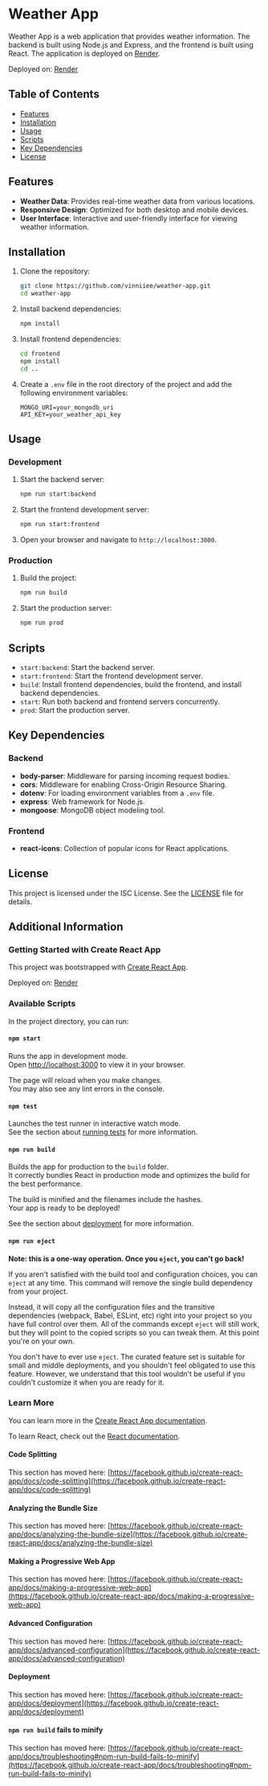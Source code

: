 # Weather App

Weather App is a web application that provides weather information. The backend is built using Node.js and Express, and the frontend is built using React. The application is deployed on [Render](https://weather-app-x4v9.onrender.com/).

Deployed on: [Render](https://weather-app-x4v9.onrender.com/)



## Table of Contents

- [Features](#features)
- [Installation](#installation)
- [Usage](#usage)
- [Scripts](#scripts)
- [Key Dependencies](#key-dependencies)
- [License](#license)

## Features

- **Weather Data**: Provides real-time weather data from various locations.
- **Responsive Design**: Optimized for both desktop and mobile devices.
- **User Interface**: Interactive and user-friendly interface for viewing weather information.

## Installation

1. Clone the repository:
    ```bash
    git clone https://github.com/vinniiee/weather-app.git
    cd weather-app
    ```

2. Install backend dependencies:
    ```bash
    npm install
    ```

3. Install frontend dependencies:
    ```bash
    cd frontend
    npm install
    cd ..
    ```

4. Create a `.env` file in the root directory of the project and add the following environment variables:
    ```
    MONGO_URI=your_mongodb_uri
    API_KEY=your_weather_api_key
    ```

## Usage

### Development

1. Start the backend server:
    ```bash
    npm run start:backend
    ```

2. Start the frontend development server:
    ```bash
    npm run start:frontend
    ```

3. Open your browser and navigate to `http://localhost:3000`.

### Production

1. Build the project:
    ```bash
    npm run build
    ```

2. Start the production server:
    ```bash
    npm run prod
    ```

## Scripts

- `start:backend`: Start the backend server.
- `start:frontend`: Start the frontend development server.
- `build`: Install frontend dependencies, build the frontend, and install backend dependencies.
- `start`: Run both backend and frontend servers concurrently.
- `prod`: Start the production server.

## Key Dependencies

### Backend

- **body-parser**: Middleware for parsing incoming request bodies.
- **cors**: Middleware for enabling Cross-Origin Resource Sharing.
- **dotenv**: For loading environment variables from a `.env` file.
- **express**: Web framework for Node.js.
- **mongoose**: MongoDB object modeling tool.

### Frontend

- **react-icons**: Collection of popular icons for React applications.

## License

This project is licensed under the ISC License. See the [LICENSE](LICENSE) file for details.

## Additional Information

### Getting Started with Create React App

This project was bootstrapped with [Create React App](https://github.com/facebook/create-react-app).

Deployed on: [Render](https://weather-app-x4v9.onrender.com/)

### Available Scripts

In the project directory, you can run:

#### `npm start`

Runs the app in development mode.\
Open [http://localhost:3000](http://localhost:3000) to view it in your browser.

The page will reload when you make changes.\
You may also see any lint errors in the console.

#### `npm test`

Launches the test runner in interactive watch mode.\
See the section about [running tests](https://facebook.github.io/create-react-app/docs/running-tests) for more information.

#### `npm run build`

Builds the app for production to the `build` folder.\
It correctly bundles React in production mode and optimizes the build for the best performance.

The build is minified and the filenames include the hashes.\
Your app is ready to be deployed!

See the section about [deployment](https://facebook.github.io/create-react-app/docs/deployment) for more information.

#### `npm run eject`

**Note: this is a one-way operation. Once you `eject`, you can't go back!**

If you aren't satisfied with the build tool and configuration choices, you can `eject` at any time. This command will remove the single build dependency from your project.

Instead, it will copy all the configuration files and the transitive dependencies (webpack, Babel, ESLint, etc) right into your project so you have full control over them. All of the commands except `eject` will still work, but they will point to the copied scripts so you can tweak them. At this point you're on your own.

You don't have to ever use `eject`. The curated feature set is suitable for small and middle deployments, and you shouldn't feel obligated to use this feature. However, we understand that this tool wouldn't be useful if you couldn't customize it when you are ready for it.

### Learn More

You can learn more in the [Create React App documentation](https://facebook.github.io/create-react-app/docs/getting-started).

To learn React, check out the [React documentation](https://reactjs.org/).

#### Code Splitting

This section has moved here: [https://facebook.github.io/create-react-app/docs/code-splitting](https://facebook.github.io/create-react-app/docs/code-splitting)

#### Analyzing the Bundle Size

This section has moved here: [https://facebook.github.io/create-react-app/docs/analyzing-the-bundle-size](https://facebook.github.io/create-react-app/docs/analyzing-the-bundle-size)

#### Making a Progressive Web App

This section has moved here: [https://facebook.github.io/create-react-app/docs/making-a-progressive-web-app](https://facebook.github.io/create-react-app/docs/making-a-progressive-web-app)

#### Advanced Configuration

This section has moved here: [https://facebook.github.io/create-react-app/docs/advanced-configuration](https://facebook.github.io/create-react-app/docs/advanced-configuration)

#### Deployment

This section has moved here: [https://facebook.github.io/create-react-app/docs/deployment](https://facebook.github.io/create-react-app/docs/deployment)

#### `npm run build` fails to minify

This section has moved here: [https://facebook.github.io/create-react-app/docs/troubleshooting#npm-run-build-fails-to-minify](https://facebook.github.io/create-react-app/docs/troubleshooting#npm-run-build-fails-to-minify)
